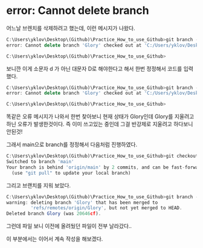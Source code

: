# error: Cannot delete branch

어느날 브렌치를 삭제하려고 했는데, 이런 메시지가 나왔다.

```jsx
C:\Users\yklov\Desktop\(Github)\Practice_How_to_use_Github>git branch -d Glory
error: Cannot delete branch 'Glory' checked out at 'C:/Users/yklov/Desktop/(Github)/Practice_How_to_use_Github'

C:\Users\yklov\Desktop\(Github)\Practice_How_to_use_Github>
```

보니깐 이게 소문자 d 가 아닌 대문자 D로 해야한다고 해서 한번 정정해서 코드를 입력했다.

```jsx
C:\Users\yklov\Desktop\(Github)\Practice_How_to_use_Github>git branch -D Glory
error: Cannot delete branch 'Glory' checked out at 'C:/Users/yklov/Desktop/(Github)/Practice_How_to_use_Github'

C:\Users\yklov\Desktop\(Github)\Practice_How_to_use_Github>
```

똑같은 오류 메시지가 나와서 한번 찾아보니 현재 상태가 Glory인데 Glory를 지울려고 하닌 오류가 발생한것이다. 즉 이미 쓰고있는 중인데 그걸 반강제로 지울려고 하다보니 안된것!

그래서 main으로 branch를 정정해서  다음처럼 진행하였다.

```jsx
C:\Users\yklov\Desktop\(Github)\Practice_How_to_use_Github>git checkout main
Switched to branch 'main'
Your branch is behind 'origin/main' by 2 commits, and can be fast-forwarded.
  (use "git pull" to update your local branch)
```

그리고 브랜치를 지워 보았다.

```jsx
C:\Users\yklov\Desktop\(Github)\Practice_How_to_use_Github>git branch -d Glory
warning: deleting branch 'Glory' that has been merged to
         'refs/remotes/origin/Glory', but not yet merged to HEAD.
Deleted branch Glory (was 20646cf).
```

그런데 파일 보니 이전에 올려뒀던 파일이 전부 날라갔다..

이 부분에서는 이어서 계속 작성을 해보겠다.